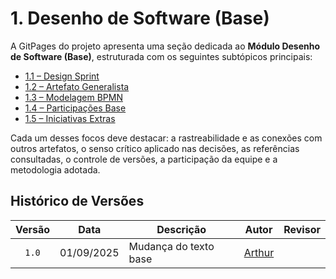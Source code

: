 # 1. Desenho de Software (Base)

A GitPages do projeto apresenta uma seção dedicada ao **Módulo Desenho de Software (Base)**, estruturada com os seguintes subtópicos principais:

- [1.1 – Design Sprint](Base/1.1.DesignSprint.md)  
- [1.2 – Artefato Generalista](Base/1.2.ArtefatoGeneralista.md)  
- [1.3 – Modelagem BPMN](Base/1.3.ModelagemBPMN.md)  
- [1.4 – Participações Base](Base/1.4.ParticipacoesBase.md)  
- [1.5 – Iniciativas Extras](Base/1.5.IniciativasExtras.md)

Cada um desses focos deve destacar: a rastreabilidade e as conexões com outros artefatos, o senso crítico aplicado nas decisões, as referências consultadas, o controle de versões, a participação da equipe e a metodologia adotada.

## Histórico de Versões

| Versão | Data       | Descrição                            | Autor                                                 | Revisor                                               |
| :----: | ---------- | ------------------------------------ | ----------------------------------------------------- | ----------------------------------------------------- |
| `1.0`  | 01/09/2025 | Mudança do texto base                |  [Arthur](https://github.com/Tutzs)                   |                                                       | 
